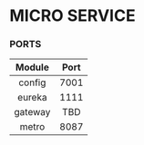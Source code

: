 # MICRO SERVICE

### PORTS

|  Module   |   Port   |
| :-------: | :------: |
|  config   |   7001   |
|  eureka   |   1111   |
|  gateway  |   TBD    |
|  metro    |   8087   |